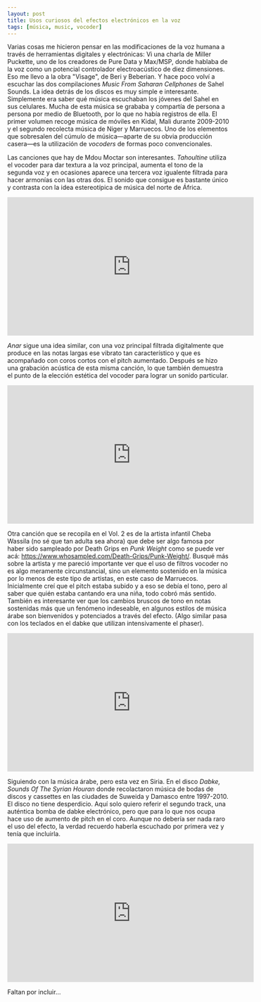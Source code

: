 ```yaml
---
layout: post
title: Usos curiosos del efectos electrónicos en la voz
tags: [música, music, vocoder]
---
```


Varias cosas me hicieron pensar en las modificaciones de la voz humana a través de herramientas digitales y electrónicas: Vi una charla de Miller Puckette, uno de los creadores de Pure Data y Max/MSP, donde hablaba de la voz como un potencial controlador electroacústico de diez dimensiones. Eso me llevo a la obra "Visage", de Beri y Beberian. Y hace poco volví a escuchar las dos compilaciones _Music From Saharan Cellphones_ de Sahel Sounds. La idea detrás de los discos es muy simple e interesante. Simplemente era saber qué música escuchaban los jóvenes del Sahel en sus celulares. Mucha de esta música se grababa y compartía de persona a persona por medio de Bluetooth, por lo que no había registros de ella. El primer volumen recoge música de móviles en Kidal, Mali durante 2009-2010 y el segundo recolecta música de Niger y Marruecos. Uno de los elementos que sobresalen del cúmulo de música—aparte de su obvia producción casera—es la utilización de _vocoders_ de formas poco convencionales. 

Las canciones que hay de Mdou Moctar son interesantes. _Tahoultine_ utiliza el vocoder para dar textura a la voz principal, aumenta el tono de la segunda voz y en ocasiones aparece una tercera voz igualente filtrada para hacer armonías con las otras dos. El sonido que consigue es bastante único y contrasta con la idea estereotípica de música del norte de África. 

<iframe width="560" height="315" src="https://www.youtube.com/embed/kUtX6fa_Ebc" title="YouTube video player" frameborder="0" allow="accelerometer; autoplay; clipboard-write; encrypted-media; gyroscope; picture-in-picture; web-share" allowfullscreen></iframe>

_Anar_ sigue una idea similar, con una voz principal filtrada digitalmente que produce en las notas largas ese vibrato tan característico y que es acompañado con coros cortos con el pitch aumentado. Después se hizo una grabación acústica de esta misma canción, lo que también demuestra el punto de la elección estética del vocoder para lograr un sonido particular.

<iframe width="560" height="315" src="https://www.youtube.com/embed/EsA4GkSGALc" title="YouTube video player" frameborder="0" allow="accelerometer; autoplay; clipboard-write; encrypted-media; gyroscope; picture-in-picture; web-share" allowfullscreen></iframe>

Otra canción que se recopila en el Vol. 2 es de la artista infantil Cheba Wassila (no sé que tan adulta sea ahora) que debe ser algo famosa por haber sido sampleado por Death Grips en _Punk Weight_ como se puede ver acá: <https://www.whosampled.com/Death-Grips/Punk-Weight/>. Busqué más sobre la artista y me pareció importante ver que el uso de filtros vocoder no es algo meramente circunstancial, sino un elemento sostenido en la música por lo menos de este tipo de artistas, en este caso de Marruecos. Inicialmente creí que el pitch estaba subido y a eso se debía el tono, pero al saber que quién estaba cantando era una niña, todo cobró más sentido. También es interesante ver que los cambios bruscos de tono en notas sostenidas más que un fenómeno indeseable, en algunos estilos de música árabe son bienvenidos y potenciados a través del efecto. (Algo similar pasa con los teclados en el dabke que utilizan intensivamente el phaser).

<iframe width="560" height="315" src="https://www.youtube.com/embed/1VqFLlabDKI" title="YouTube video player" frameborder="0" allow="accelerometer; autoplay; clipboard-write; encrypted-media; gyroscope; picture-in-picture; web-share" allowfullscreen></iframe> 


Siguiendo con la música árabe, pero esta vez en Siria. En el disco  _Dabke, Sounds Of The Syrian Houran_ donde recolactaron música de bodas de discos y cassettes en las ciudades de Suweida y Damasco entre 1997-2010. El disco no tiene desperdicio. Aquí solo quiero referir el segundo track, una auténtica bomba de dabke electrónico, pero que para lo que nos ocupa hace uso de aumento de pitch en el coro. Aunque no debería ser nada raro el uso del efecto, la verdad recuerdo haberla escuchado por primera vez y tenía que incluirla. 

<iframe width="560" height="315" src="https://www.youtube.com/embed/g21bfLYyk8c" title="YouTube video player" frameborder="0" allow="accelerometer; autoplay; clipboard-write; encrypted-media; gyroscope; picture-in-picture; web-share" allowfullscreen></iframe>

Faltan por incluir...